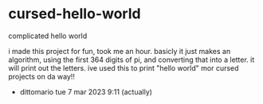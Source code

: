 # cursed-hello-world
complicated hello world

i made this project for fun, took me an hour.
basicly it just makes an algorithm, using the first 364 digits of pi, and converting that into a letter. it will print out the letters.
ive used this to print "hello world"
mor cursed projects on da way!!

- dittomario
tue 7 mar 2023 9:11 (actually)
